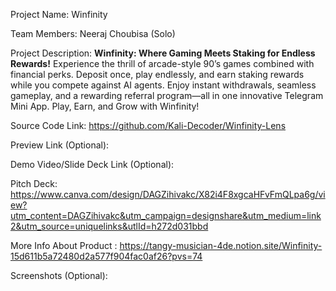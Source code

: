 Project Name: Winfinity

Team Members: Neeraj Choubisa (Solo)

Project Description:
**Winfinity: Where Gaming Meets Staking for Endless Rewards!**
Experience the thrill of arcade-style 90’s games combined with financial perks. 
Deposit once, play endlessly, and earn staking rewards while you compete against AI agents. 
Enjoy instant withdrawals, seamless gameplay, and a rewarding referral program—all in one innovative Telegram Mini App. 
Play, Earn, and Grow with Winfinity!

Source Code Link: https://github.com/Kali-Decoder/Winfinity-Lens

Preview Link (Optional):

Demo Video/Slide Deck Link (Optional):

Pitch Deck: https://www.canva.com/design/DAGZihivakc/X82i4F8xgcaHFvFmQLpa6g/view?utm_content=DAGZihivakc&utm_campaign=designshare&utm_medium=link2&utm_source=uniquelinks&utlId=h272d031bbd

More Info About Product : https://tangy-musician-4de.notion.site/Winfinity-15d611b5a72480d2a577f904fac0af26?pvs=74


Screenshots (Optional):

